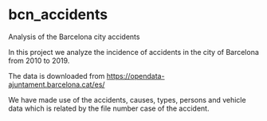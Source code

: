 # bcn_accidents
Analysis of the Barcelona city accidents

In this project we analyze the incidence of accidents in the city of Barcelona from 2010 to 2019.

The data is downloaded from https://opendata-ajuntament.barcelona.cat/es/

We have made use of the accidents, causes, types, persons and vehicle data which is related by the file number case of the accident.
